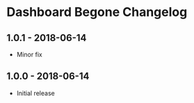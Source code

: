 # Dashboard Begone Changelog

## 1.0.1 - 2018-06-14
- Minor fix

## 1.0.0 - 2018-06-14
- Initial release
